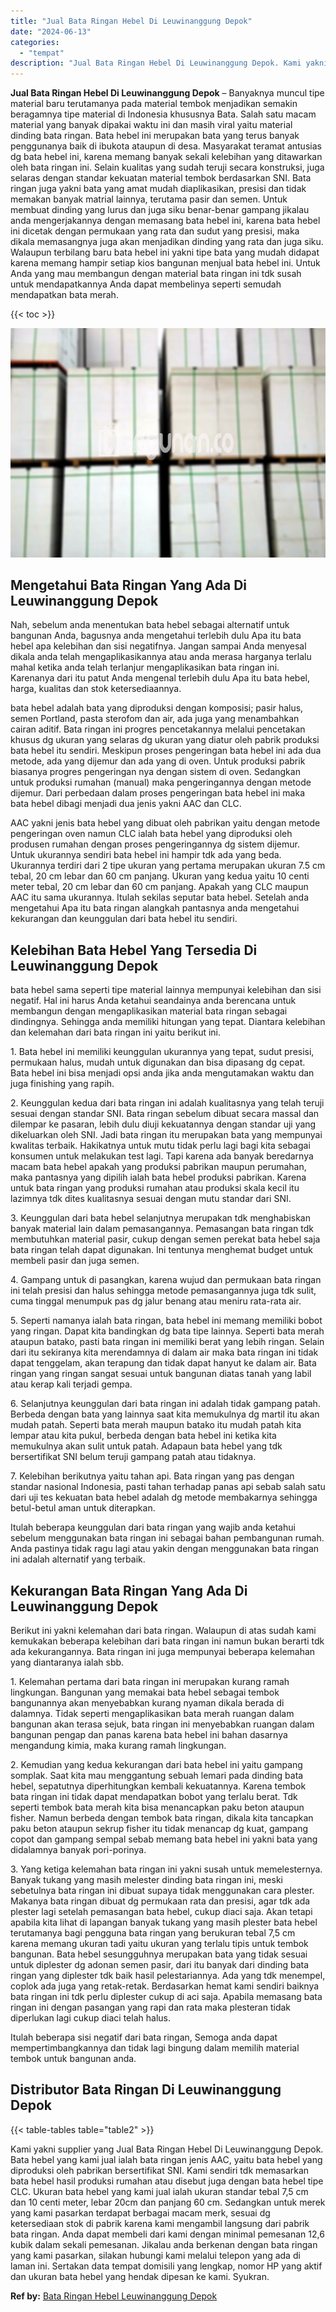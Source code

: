 ```yaml
---
title: "Jual Bata Ringan Hebel Di Leuwinanggung Depok"
date: "2024-06-13"
categories: 
  - "tempat"
description: "Jual Bata Ringan Hebel Di Leuwinanggung Depok. Kami yakni supplier yang Jual Bata Ringan Hebel Di Leuwinanggung Depok. Bata hebel yang kami jual ialah bata r..."
---
```


**Jual Bata Ringan Hebel Di Leuwinanggung Depok** – Banyaknya muncul tipe material baru terutamanya pada material tembok menjadikan semakin beragamnya tipe material di Indonesia khususnya Bata. Salah satu macam material yang banyak dipakai waktu ini dan masih viral yaitu material dinding bata ringan. Bata hebel ini merupakan bata yang terus banyak penggunanya baik di ibukota ataupun di desa. Masyarakat teramat antusias dg bata hebel ini, karena memang banyak sekali kelebihan yang ditawarkan oleh bata ringan ini. Selain kualitas yang sudah teruji secara konstruksi, juga selaras dengan standar kekuatan material tembok berdasarkan SNI. Bata ringan juga yakni bata yang amat mudah diaplikasikan, presisi dan tidak memakan banyak matrial lainnya, terutama pasir dan semen. Untuk membuat dinding yang lurus dan juga siku benar-benar gampang jikalau anda mengerjakannya dengan memasang bata hebel ini, karena bata hebel ini dicetak dengan permukaan yang rata dan sudut yang presisi, maka dikala memasangnya juga akan menjadikan dinding yang rata dan juga siku. Walaupun terbilang baru bata hebel ini yakni tipe bata yang mudah didapat karena memang hampir setiap kios bangunan menjual bata hebel ini. Untuk Anda yang mau membangun dengan material bata ringan ini tdk susah untuk mendapatkannya Anda dapat membelinya seperti semudah mendapatkan bata merah.

{{< toc >}}

![Jual Bata Ringan Hebel Di Leuwinanggung Depok](/images/jual-hebel-murah-39.png)

## Mengetahui Bata Ringan Yang Ada Di Leuwinanggung Depok

Nah, sebelum anda menentukan bata hebel sebagai alternatif untuk bangunan Anda, bagusnya anda mengetahui terlebih dulu Apa itu bata hebel apa kelebihan dan sisi negatifnya. Jangan sampai Anda menyesal dikala anda telah mengaplikasikannya atau anda merasa harganya terlalu mahal ketika anda telah terlanjur mengaplikasikan bata ringan ini. Karenanya dari itu patut Anda mengenal terlebih dulu Apa itu bata hebel, harga, kualitas dan stok ketersediaannya.

bata hebel adalah bata yang diproduksi dengan komposisi; pasir halus, semen Portland, pasta sterofom dan air, ada juga yang menambahkan cairan aditif. Bata ringan ini progres pencetakannya melalui pencetakan khusus dg ukuran yang selaras dg ukuran yang diatur oleh pabrik produksi bata hebel itu sendiri. Meskipun proses pengeringan bata hebel ini ada dua metode, ada yang dijemur dan ada yang di oven. Untuk produksi pabrik biasanya progres pengeringan nya dengan sistem di oven. Sedangkan untuk produksi rumahan (manual) maka pengeringannya dengan metode dijemur. Dari perbedaan dalam proses pengeringan bata hebel ini maka bata hebel dibagi menjadi dua jenis yakni AAC dan CLC.

AAC yakni jenis bata hebel yang dibuat oleh pabrikan yaitu dengan metode pengeringan oven namun CLC ialah bata hebel yang diproduksi oleh produsen rumahan dengan proses pengeringannya dg sistem dijemur. Untuk ukurannya sendiri bata hebel ini hampir tdk ada yang beda. Ukurannya terdiri dari 2 tipe ukuran yang pertama merupakan ukuran 7.5 cm tebal, 20 cm lebar dan 60 cm panjang. Ukuran yang kedua yaitu 10 centi meter tebal, 20 cm lebar dan 60 cm panjang. Apakah yang CLC maupun AAC itu sama ukurannya. Itulah sekilas seputar bata hebel. Setelah anda mengetahui Apa itu bata ringan alangkah pantasnya anda mengetahui kekurangan dan keunggulan dari bata hebel itu sendiri.

## Kelebihan Bata Hebel Yang Tersedia Di Leuwinanggung Depok

bata hebel sama seperti tipe material lainnya mempunyai kelebihan dan sisi negatif. Hal ini harus Anda ketahui seandainya anda berencana untuk membangun dengan mengaplikasikan material bata ringan sebagai dindingnya. Sehingga anda memiliki hitungan yang tepat. Diantara kelebihan dan kelemahan dari bata ringan ini yaitu berikut ini.

1\. Bata hebel ini memiliki keunggulan ukurannya yang tepat, sudut presisi, permukaan halus, mudah untuk digunakan dan bisa dipasang dg cepat. Bata hebel ini bisa menjadi opsi anda jika anda mengutamakan waktu dan juga finishing yang rapih.

2\. Keunggulan kedua dari bata ringan ini adalah kualitasnya yang telah teruji sesuai dengan standar SNI. Bata ringan sebelum dibuat secara massal dan dilempar ke pasaran, lebih dulu diuji kekuatannya dengan standar uji yang dikeluarkan oleh SNI. Jadi bata ringan itu merupakan bata yang mempunyai kwalitas terbaik. Hakikatnya untuk mutu tidak perlu lagi bagi kita sebagai konsumen untuk melakukan test lagi. Tapi karena ada banyak beredarnya macam bata hebel apakah yang produksi pabrikan maupun perumahan, maka pantasnya yang dipilih ialah bata hebel produksi pabrikan. Karena untuk bata ringan yang produksi rumahan atau produksi skala kecil itu lazimnya tdk dites kualitasnya sesuai dengan mutu standar dari SNI.

3\. Keunggulan dari bata hebel selanjutnya merupakan tdk menghabiskan banyak material lain dalam pemasangannya. Pemasangan bata ringan tdk membutuhkan material pasir, cukup dengan semen perekat bata hebel saja bata ringan telah dapat digunakan. Ini tentunya menghemat budget untuk membeli pasir dan juga semen.

4\. Gampang untuk di pasangkan, karena wujud dan permukaan bata ringan ini telah presisi dan halus sehingga metode pemasangannya juga tdk sulit, cuma tinggal menumpuk pas dg jalur benang atau meniru rata-rata air.

5\. Seperti namanya ialah bata ringan, bata hebel ini memang memiliki bobot yang ringan. Dapat kita bandingkan dg bata tipe lainnya. Seperti bata merah ataupun batako, pasti bata ringan ini memiliki berat yang lebih ringan. Selain dari itu sekiranya kita merendamnya di dalam air maka bata ringan ini tidak dapat tenggelam, akan terapung dan tidak dapat hanyut ke dalam air. Bata ringan yang ringan sangat sesuai untuk bangunan diatas tanah yang labil atau kerap kali terjadi gempa.

6\. Selanjutnya keunggulan dari bata ringan ini adalah tidak gampang patah. Berbeda dengan bata yang lainnya saat kita memukulnya dg martil itu akan mudah patah. Seperti bata merah maupun batako itu mudah patah kita lempar atau kita pukul, berbeda dengan bata hebel ini ketika kita memukulnya akan sulit untuk patah. Adapaun bata hebel yang tdk bersertifikat SNI belum teruji gampang patah atau tidaknya.

7\. Kelebihan berikutnya yaitu tahan api. Bata ringan yang pas dengan standar nasional Indonesia, pasti tahan terhadap panas api sebab salah satu dari uji tes kekuatan bata hebel adalah dg metode membakarnya sehingga betul-betul aman untuk diterapkan.

Itulah beberapa keunggulan dari bata ringan yang wajib anda ketahui sebelum menggunakan bata ringan ini sebagai bahan pembangunan rumah. Anda pastinya tidak ragu lagi atau yakin dengan menggunakan bata ringan ini adalah alternatif yang terbaik.

## Kekurangan Bata Ringan Yang Ada Di Leuwinanggung Depok

Berikut ini yakni kelemahan dari bata ringan. Walaupun di atas sudah kami kemukakan beberapa kelebihan dari bata ringan ini namun bukan berarti tdk ada kekurangannya. Bata ringan ini juga mempunyai beberapa kelemahan yang diantaranya ialah sbb.

1\. Kelemahan pertama dari bata ringan ini merupakan kurang ramah lingkungan. Bangunan yang memakai bata hebel sebagai tembok bangunannya akan menyebabkan kurang nyaman dikala berada di dalamnya. Tidak seperti mengaplikasikan bata merah ruangan dalam bangunan akan terasa sejuk, bata ringan ini menyebabkan ruangan dalam bangunan pengap dan panas karena bata hebel ini bahan dasarnya mengandung kimia, maka kurang ramah lingkungan.

2\. Kemudian yang kedua kekurangan dari bata hebel ini yaitu gampang somplak. Saat kita mau menggantung sebuah lemari pada dinding bata hebel, sepatutnya diperhitungkan kembali kekuatannya. Karena tembok bata ringan ini tidak dapat mendapatkan bobot yang terlalu berat. Tdk seperti tembok bata merah kita bisa menancapkan paku beton ataupun fisher. Namun berbeda dengan tembok bata ringan, dikala kita tancapkan paku beton ataupun sekrup fisher itu tidak menancap dg kuat, gampang copot dan gampang sempal sebab memang bata hebel ini yakni bata yang didalamnya banyak pori-porinya.

3\. Yang ketiga kelemahan bata ringan ini yakni susah untuk memelesternya. Banyak tukang yang masih melester dinding bata ringan ini, meski sebetulnya bata ringan ini dibuat supaya tidak menggunakan cara plester. Makanya bata ringan dibuat dg permukaan rata dan presisi, agar tdk ada plester lagi setelah pemasangan bata hebel, cukup diaci saja. Akan tetapi apabila kita lihat di lapangan banyak tukang yang masih plester bata hebel terutamanya bagi pengguna bata ringan yang berukuran tebal 7,5 cm karena memang ukuran tadi yaitu ukuran yang terlalu tipis untuk tembok bangunan. Bata hebel sesungguhnya merupakan bata yang tidak sesuai untuk diplester dg adonan semen pasir, dari itu banyak dari dinding bata ringan yang diplester tdk baik hasil pelestariannya. Ada yang tdk menempel, coplok ada juga yang retak-retak. Berdasarkan hemat kami sendiri baiknya bata ringan ini tdk perlu diplester cukup di aci saja. Apabila memasang bata ringan ini dengan pasangan yang rapi dan rata maka plesteran tidak diperlukan lagi cukup diaci telah halus.

Itulah beberapa sisi negatif dari bata ringan, Semoga anda dapat mempertimbangkannya dan tidak lagi bingung dalam memilih material tembok untuk bangunan anda.

## Distributor Bata Ringan Di Leuwinanggung Depok

{{< table-tables table="table2" >}}

Kami yakni supplier yang Jual Bata Ringan Hebel Di Leuwinanggung Depok. Bata hebel yang kami jual ialah bata ringan jenis AAC, yaitu bata hebel yang diproduksi oleh pabrikan bersertifikat SNI. Kami sendiri tdk memasarkan bata hebel hasil produksi rumahan atau disebut juga dengan bata hebel tipe CLC. Ukuran bata hebel yang kami jual ialah ukuran standar tebal 7,5 cm dan 10 centi meter, lebar 20cm dan panjang 60 cm. Sedangkan untuk merek yang kami pasarkan terdapat berbagai macam merk, sesuai dg ketersediaan stok di pabrik karena kami mengambil langsung dari pabrik bata ringan. Anda dapat membeli dari kami dengan minimal pemesanan 12,6 kubik dalam sekali pemesanan. Jikalau anda berkenan dengan bata ringan yang kami pasarkan, silakan hubungi kami melalui telepon yang ada di laman ini. Sertakan data tempat domisili yang lengkap, nomor HP yang aktif dan ukuran bata hebel yang hendak dipesan ke kami. Syukran.

**Ref by:** [Bata Ringan Hebel Leuwinanggung Depok](https://id.wikipedia.org/wiki/Bata)
